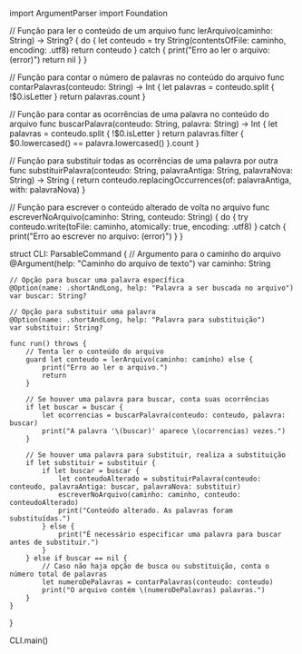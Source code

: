 import ArgumentParser
import Foundation

// Função para ler o conteúdo de um arquivo
func lerArquivo(caminho: String) -> String? {
    do {
        let conteudo = try String(contentsOfFile: caminho, encoding: .utf8)
        return conteudo
    } catch {
        print("Erro ao ler o arquivo: \(error)")
        return nil
    }
}

// Função para contar o número de palavras no conteúdo do arquivo
func contarPalavras(conteudo: String) -> Int {
    let palavras = conteudo.split { !$0.isLetter }
    return palavras.count
}

// Função para contar as ocorrências de uma palavra no conteúdo do arquivo
func buscarPalavra(conteudo: String, palavra: String) -> Int {
    let palavras = conteudo.split { !$0.isLetter }
    return palavras.filter { $0.lowercased() == palavra.lowercased() }.count
}

// Função para substituir todas as ocorrências de uma palavra por outra
func substituirPalavra(conteudo: String, palavraAntiga: String, palavraNova: String) -> String {
    return conteudo.replacingOccurrences(of: palavraAntiga, with: palavraNova)
}

// Função para escrever o conteúdo alterado de volta no arquivo
func escreverNoArquivo(caminho: String, conteudo: String) {
    do {
        try conteudo.write(toFile: caminho, atomically: true, encoding: .utf8)
    } catch {
        print("Erro ao escrever no arquivo: \(error)")
    }
}

struct CLI: ParsableCommand {
    // Argumento para o caminho do arquivo
    @Argument(help: "Caminho do arquivo de texto")
    var caminho: String
    
    // Opção para buscar uma palavra específica
    @Option(name: .shortAndLong, help: "Palavra a ser buscada no arquivo")
    var buscar: String?
    
    // Opção para substituir uma palavra
    @Option(name: .shortAndLong, help: "Palavra para substituição")
    var substituir: String?
    
    func run() throws {
        // Tenta ler o conteúdo do arquivo
        guard let conteudo = lerArquivo(caminho: caminho) else {
            print("Erro ao ler o arquivo.")
            return
        }
        
        // Se houver uma palavra para buscar, conta suas ocorrências
        if let buscar = buscar {
            let ocorrencias = buscarPalavra(conteudo: conteudo, palavra: buscar)
            print("A palavra '\(buscar)' aparece \(ocorrencias) vezes.")
        }
        
        // Se houver uma palavra para substituir, realiza a substituição
        if let substituir = substituir {
            if let buscar = buscar {
                let conteudoAlterado = substituirPalavra(conteudo: conteudo, palavraAntiga: buscar, palavraNova: substituir)
                escreverNoArquivo(caminho: caminho, conteudo: conteudoAlterado)
                print("Conteúdo alterado. As palavras foram substituídas.")
            } else {
                print("É necessário especificar uma palavra para buscar antes de substituir.")
            }
        } else if buscar == nil {
            // Caso não haja opção de busca ou substituição, conta o número total de palavras
            let numeroDePalavras = contarPalavras(conteudo: conteudo)
            print("O arquivo contém \(numeroDePalavras) palavras.")
        }
    }
}

CLI.main()
